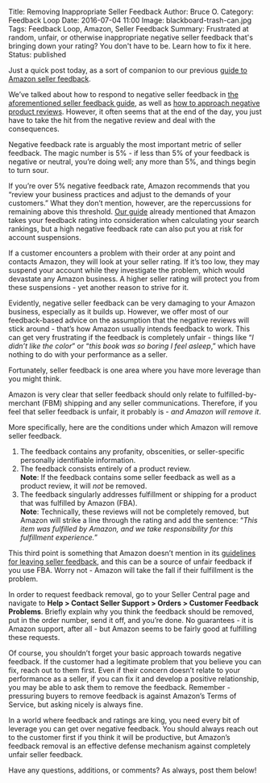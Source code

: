Title: Removing Inappropriate Seller Feedback
Author: Bruce O.
Category: Feedback Loop
Date: 2016-07-04 11:00
Image: blackboard-trash-can.jpg
Tags: Feedback Loop, Amazon, Seller Feedback
Summary: Frustrated at random, unfair, or otherwise inappropriate negative seller feedback that's bringing down your rating? You don't have to be. Learn how to fix it here.
Status: published

Just a quick post today, as a sort of companion to our previous [guide to Amazon seller feedback](https://efficientera.com/blog/2016/06/a-guide-to-seller-feedback.html). 

We’ve talked about how to respond to negative seller feedback in [the aforementioned seller feedback guide](https://efficientera.com/blog/2016/06/a-guide-to-seller-feedback.html), as well as [how to approach negative product reviews](https://efficientera.com/blog/2015/08/3-steps-to-changing-a-negative-amazon-review.html). However, it often seems that at the end of the day, you just have to take the hit from the negative review and deal with the consequences. 

Negative feedback rate is arguably the most important metric of seller feedback. The magic number is 5% - if less than 5% of your feedback is negative or neutral, you’re doing well; any more than 5%, and things begin to turn sour. 

If you’re over 5% negative feedback rate, Amazon recommends that you “review your business practices and adjust to the demands of your customers.” What they don’t mention, however, are the repercussions for remaining above this threshold. [Our guide](https://efficientera.com/blog/2016/06/a-guide-to-seller-feedback.html) already mentioned that Amazon takes your feedback rating into consideration when calculating your search rankings, but a high negative feedback rate can also put you at risk for account suspensions. 

If a customer encounters a problem with their order at any point and contacts Amazon, they will look at your seller rating. If it’s too low, they may suspend your account while they investigate the problem, which would devastate any Amazon business. A higher seller rating will protect you from these suspensions - yet another reason to strive for it.

Evidently, negative seller feedback can be very damaging to your Amazon business, especially as it builds up. However, we offer most of our feedback-based advice on the assumption that the negative reviews will stick around - that’s how Amazon usually intends feedback to work. This can get very frustrating if the feedback is completely unfair - things like “*I didn’t like the color*” or “*this book was so boring I feel asleep*,” which have nothing to do with your performance as a seller.

Fortunately, seller feedback is one area where you have more leverage than you might think.

Amazon is very clear that seller feedback should only relate to fulfilled-by-merchant (FBM) shipping and any seller communications. Therefore, if you feel that seller feedback is unfair, it probably is - *and Amazon will remove it*.

More specifically, here are the conditions under which Amazon will remove seller feedback.

1. The feedback contains any profanity, obscenities, or seller-specific personally identifiable information.
2. The feedback consists entirely of a product review.  
   **Note**: If the feedback contains some seller feedback as well as a product review, it will *not* be removed.
3. The feedback singularly addresses fulfillment or shipping for a product that was fulfilled by Amazon (FBA).  
   **Note**: Technically, these reviews will not be completely removed, but Amazon will strike a line through the rating and add the sentence: “*This item was fulfilled by Amazon, and we take responsibility for this fulfillment experience.*”

This third point is something that Amazon doesn’t mention in its [guidelines for leaving seller feedback](http://www.amazon.com/gp/help/customer/display.html?nodeId=537806), and this can be a source of unfair feedback if you use FBA. Worry not - Amazon will take the fall if their fulfillment is the problem. 

In order to request feedback removal, go to your Seller Central page and navigate to **Help > Contact Seller Support > Orders > Customer Feedback Problems**. Briefly explain why you think the feedback should be removed, put in the order number, send it off, and you’re done. No guarantees - it is Amazon support, after all - but Amazon seems to be fairly good at fulfilling these requests.

Of course, you shouldn’t forget your basic approach towards negative feedback. If the customer had a legitimate problem that you believe you can fix, reach out to them first. Even if their concern doesn’t relate to your performance as a seller, if you can fix it and develop a positive relationship, you may be able to ask them to remove the feedback. Remember - pressuring buyers to remove feedback is against Amazon’s Terms of Service, but asking nicely is always fine.

In a world where feedback and ratings are king, you need every bit of leverage you can get over negative feedback. You should always reach out to the customer first if you think it will be productive, but Amazon’s feedback removal is an effective defense mechanism against completely unfair seller feedback.

Have any questions, additions, or comments? As always, post them below!